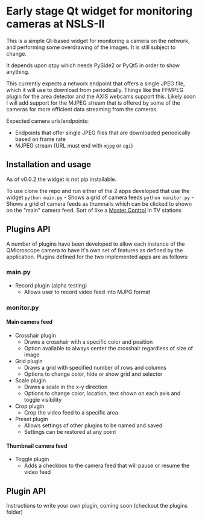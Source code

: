 Early stage Qt widget for monitoring cameras at NSLS-II
=======================================================

This is a simple Qt-based widget for monitoring a camera on the network, and
performing some overdrawing of the images. It is still subject to change.

It depends upon qtpy which needs PySide2 or PyQt5 in order to show anything.

This currently expects a network endpoint that offers a single JPEG file, which
it will use to download from periodically. Things like the FFMPEG plugin for the
area detector and the AXIS webcams support this. Likely soon I will add support
for the MJPEG stream that is offered by some of the cameras for more efficient
data streaming from the cameras.

Expected camera urls/endpoints:
- Endpoints that offer single JPEG files that are downloaded periodically based on frame rate
- MJPEG stream (URL must end with `mjpg` or `cgi`)

## Installation and usage
As of v0.0.2 the widget is not pip installable. 

To use clone the repo and run either of the 2 apps developed that use the widget
`python main.py` - Shows a grid of camera feeds 
`python monitor.py` - Shows a grid of camera feeds as thumnails which can be clicked to shown on the "main" camera feed. Sort of like a [Master Control](https://en.wikipedia.org/wiki/Master_control) in TV stations

## Plugins API
A number of plugins have been developed to allow each instance of the QMicroscope camera to have it's own set of features as defined by the application. Plugins defined for the two implemented apps are as follows:

### main.py
- Record plugin (alpha testing)
    - Allows user to record video feed into MJPG format

### monitor.py
#### Main camera feed
- Crosshair plugin
    - Draws a crosshair with a specific color and position
    - Option available to always center the crosshair regardless of size of image
- Grid plugin
    - Draws a grid with specified number of rows and columns
    - Options to change color, hide or show grid and selector
- Scale plugin
    - Draws a scale in the x-y direction
    - Options to change color, location, text shown on each axis and toggle visibility
- Crop plugin
    - Crop the video feed to a specific area
- Preset plugin
    - Allows settings of other plugins to be named and saved
    - Settings can be restored at any point

#### Thumbnail camera feed
- Toggle plugin
    - Adds a checkbox to the camera feed that will pause or resume the video feed

## Plugin API
Instructions to write your own plugin, coming soon (checkout the plugins folder)

